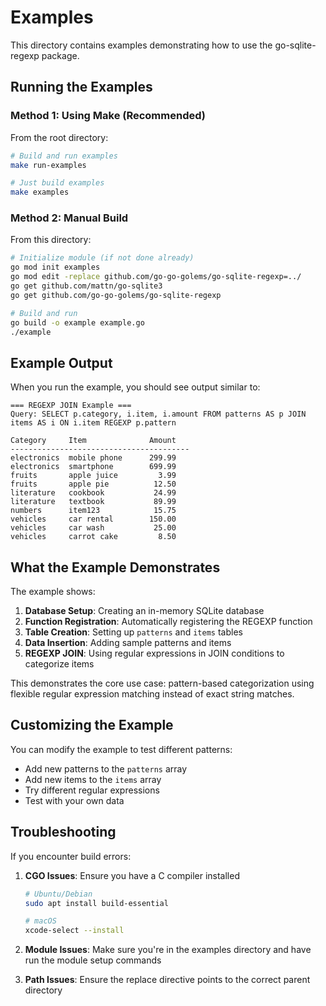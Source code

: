 # Examples

This directory contains examples demonstrating how to use the go-sqlite-regexp package.

## Running the Examples

### Method 1: Using Make (Recommended)

From the root directory:

```bash
# Build and run examples
make run-examples

# Just build examples
make examples
```

### Method 2: Manual Build

From this directory:

```bash
# Initialize module (if not done already)
go mod init examples
go mod edit -replace github.com/go-go-golems/go-sqlite-regexp=../
go get github.com/mattn/go-sqlite3
go get github.com/go-go-golems/go-sqlite-regexp

# Build and run
go build -o example example.go
./example
```

## Example Output

When you run the example, you should see output similar to:

```
=== REGEXP JOIN Example ===
Query: SELECT p.category, i.item, i.amount FROM patterns AS p JOIN items AS i ON i.item REGEXP p.pattern

Category     Item              Amount
----------------------------------------
electronics  mobile phone      299.99
electronics  smartphone        699.99
fruits       apple juice         3.99
fruits       apple pie          12.50
literature   cookbook           24.99
literature   textbook           89.99
numbers      item123            15.75
vehicles     car rental        150.00
vehicles     car wash           25.00
vehicles     carrot cake         8.50
```

## What the Example Demonstrates

The example shows:

1. **Database Setup**: Creating an in-memory SQLite database
2. **Function Registration**: Automatically registering the REGEXP function
3. **Table Creation**: Setting up `patterns` and `items` tables
4. **Data Insertion**: Adding sample patterns and items
5. **REGEXP JOIN**: Using regular expressions in JOIN conditions to categorize items

This demonstrates the core use case: pattern-based categorization using flexible regular expression matching instead of exact string matches.

## Customizing the Example

You can modify the example to test different patterns:

- Add new patterns to the `patterns` array
- Add new items to the `items` array
- Try different regular expressions
- Test with your own data

## Troubleshooting

If you encounter build errors:

1. **CGO Issues**: Ensure you have a C compiler installed
   ```bash
   # Ubuntu/Debian
   sudo apt install build-essential
   
   # macOS
   xcode-select --install
   ```

2. **Module Issues**: Make sure you're in the examples directory and have run the module setup commands

3. **Path Issues**: Ensure the replace directive points to the correct parent directory

